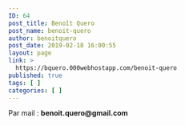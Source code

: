 ```yaml
---
ID: 64
post_title: Benoît Quero
post_name: benoit-quero
author: benoitquero
post_date: 2019-02-18 16:00:55
layout: page
link: >
  https://bquero.000webhostapp.com/benoit-quero
published: true
tags: [ ]
categories: [ ]
---
```

<!-- wp:paragraph -->
<p>Par mail : <strong>benoit.quero@gmail.com</strong></p>
<!-- /wp:paragraph -->
